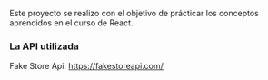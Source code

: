 Este proyecto se realizo con el objetivo de prácticar los conceptos aprendidos en el curso de React.

### La API utilizada
Fake Store Api: https://fakestoreapi.com/